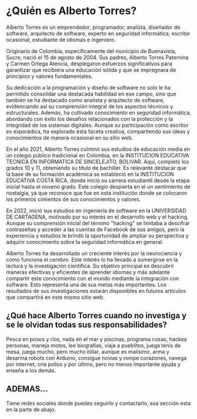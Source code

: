 # ¿Quién es Alberto Torres?

Alberto Torres es un emprendedor, programador, analista, diseñador de software, arquitecto de software, experto en seguridad informática, escritor ocasional, estudiante de idiomas e ingeniero.

Originario de Colombia, específicamente del municipio de Buenavista, Sucre, nació el 15 de agosto de 2004. Sus padres, Alberto Torres Paternina y Carmen Ortega Atencia, desplegaron esfuerzos significativos para garantizar que recibiera una educación sólida y que se impregnara de principios y valores fundamentales.

Su dedicación a la programación y diseño de software no solo le ha permitido consolidar una destacada habilidad en ese campo, sino que también se ha destacado como analista y arquitecto de software, evidenciando así su comprensión integral de los aspectos técnicos y estructurales. Además, ha cultivado conocimiento en seguridad informática, abordando con éxito los desafíos relacionados con la protección y la integridad de los sistemas digitales. Aunque su participación como escritor es esporádica, ha explorado esta faceta creativa, compartiendo sus ideas y conocimientos de manera ocasional en su sitio web.

En el año 2021, Alberto Torres culminó sus estudios de educación media en un colegio público tradicional en Colombia, en la INSTITUCION EDUCATIVA TECNICA EN INFORMATICA DE SINCELEJITO, BOLIVAR. Aquí, completó los grados 10 y 11, obteniendo su título de bachiller.
Es relevante destacar que la base de su formación académica se estableció en la INSTITUCION EDUCATIVA COSTA RICA, donde inició su carrera estudiantil desde la etapa inicial hasta el noveno grado. Este colegio despierta en el un sentimiento de nostalgia, ya que reconoce que fue en esta institución donde se colocaron los primeros cimientos de sus conocimientos y valores.

En 2022, inició sus estudios en ingeniería de software en la UNIVERSIDAD DE CARTAGENA, motivado por su interés en el desarrollo web y el hacking. Aunque su comprensión inicial del término "hacking" se limitaba a descifrar contraseñas y acceder a las cuentas de Facebook de sus amigos, pero la experiencia y estudios le brindó la oportunidad de ampliar su perspectiva y adquirir conocimiento sobre la seguridad informática en general.

Alberto Torres ha desarrollado un creciente interés por la neurociencia y cómo funciona el cerebro. Este interés lo ha llevado a sumergirse en la lectura y la investigación científica. Su objetivo principal es descubrir maneras efectivas y eficientes de aprender idiomas y más adelante compartir este conocimiento con el mundo mediante la integración con software. Esto representa una de sus metas más importantes. Los resultados de sus investigaciones estarán disponibles en futuros artículos que compartirá en este mismo sitio web.

## ¿Qué hace Alberto Torres cuando no investiga y se le olvidan todas sus responsabilidades?

Pesca en posos y ríos, nada en el mar y piscinas, programa cosas, hackea personas, maneja motos, lee biografías, viaja a pueblitos, juega tenis de mesa, juega mucho, pero mucho billar, aunque es malísimo, arma y desarma robots con Arduino, consigue novias y rompe corazones, navega por internet, cría pollos y por último, pero no menos importante ayuda y enseña a los demás.

## ADEMAS…

Tiene redes sociales donde puedes seguirlo y contactarlo, esa sección esta en la parte de abajo.
